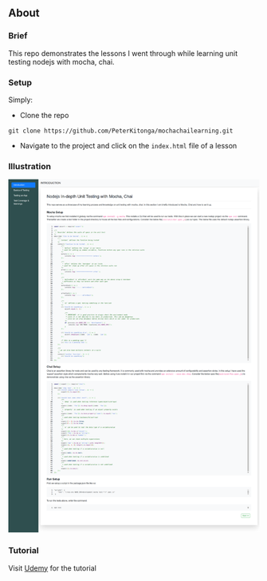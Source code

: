 ## About

### Brief

This repo demonstrates the lessons I went through while learning unit testing nodejs with mocha, chai. 

### Setup

Simply:
- Clone the repo 

```
git clone https://github.com/PeterKitonga/mochachailearning.git
```
- Navigate to the project and click on the `index.html` file of a lesson

### Illustration
![Illustration Example](assets/images/mochachai_screenshot.png)

### Tutorial
Visit [Udemy](https://www.udemy.com/course/nodejs-unit-testing-in-depth) for the tutorial